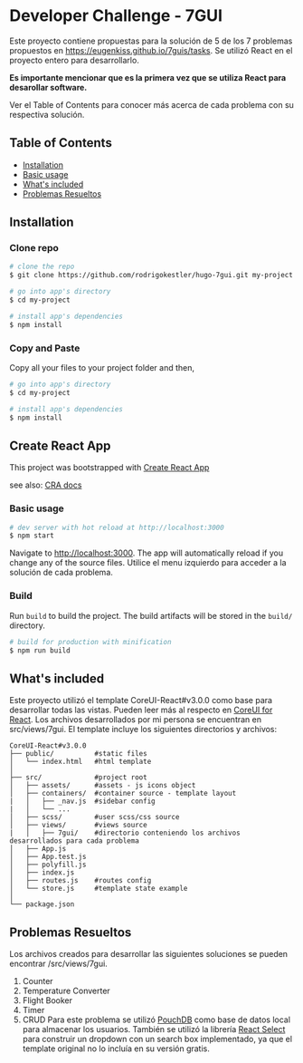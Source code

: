 
# Developer Challenge - 7GUI

Este proyecto contiene propuestas para la solución de 5 de los 7 problemas propuestos en https://eugenkiss.github.io/7guis/tasks. Se utilizó React en el proyecto entero para desarrollarlo. 

**Es importante mencionar que es la primera vez que se utiliza React para desarollar software.**

Ver el Table of Contents para conocer más acerca de cada problema con su respectiva solución.

## Table of Contents

* [Installation](#installation)
* [Basic usage](#create-react-app)
* [What's included](#whats-included)
* [Problemas Resueltos](#problemas-resueltos)



## Installation

### Clone repo

``` bash
# clone the repo
$ git clone https://github.com/rodrigokestler/hugo-7gui.git my-project

# go into app's directory
$ cd my-project

# install app's dependencies
$ npm install
```

### Copy and Paste

Copy all your files to your project folder and then,

``` bash
# go into app's directory
$ cd my-project

# install app's dependencies
$ npm install
```

## Create React App
This project was bootstrapped with [Create React App](https://github.com/facebook/create-react-app)

see also:
[CRA docs](https://create-react-app.dev/docs/getting-started)

### Basic usage

``` bash
# dev server with hot reload at http://localhost:3000
$ npm start
```

Navigate to [http://localhost:3000](http://localhost:3000). The app will automatically reload if you change any of the source files.
Utilice el menu izquierdo para acceder a la solución de cada problema.

### Build

Run `build` to build the project. The build artifacts will be stored in the `build/` directory.

```bash
# build for production with minification
$ npm run build
```

## What's included

Este proyecto utilizó el template CoreUI-React#v3.0.0 como base para desarrollar todas las vistas. Pueden leer más al respecto en [CoreUI for React](https://coreui.io/react/). Los archivos desarrollados por mi persona se encuentran en src/views/7gui. El template incluye los siguientes directorios y archivos:


```
CoreUI-React#v3.0.0
├── public/          #static files
│   └── index.html   #html template
│
├── src/             #project root
│   ├── assets/      #assets - js icons object
│   ├── containers/  #container source - template layout
|   │   ├── _nav.js  #sidebar config
|   │   └── ...      
│   ├── scss/        #user scss/css source
│   ├── views/       #views source
|   │   ├── 7gui/    #directorio conteniendo los archivos desarrollados para cada problema
│   ├── App.js
│   ├── App.test.js
│   ├── polyfill.js
│   ├── index.js
│   ├── routes.js    #routes config
│   └── store.js     #template state example 
│
└── package.json
```

## Problemas Resueltos

Los archivos creados para desarrollar las siguientes soluciones se pueden encontrar /src/views/7gui.

1. Counter
2. Temperature Converter
3. Flight Booker
4. Timer
5. CRUD
  Para este problema se utilizó [PouchDB](https://pouchdb.com/guides/) como base de datos local para almacenar los usuarios. También se utilizó la librería [React Select](https://react-select.com/home) para construir un dropdown con un search box implementado, ya que el template original no lo incluía en su versión gratis.
